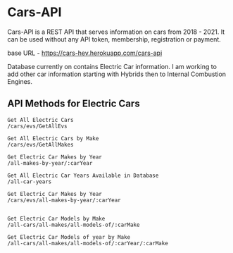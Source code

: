 # Cars-API


Cars-API is a REST API that serves information on cars from 2018 - 2021.
It can be used without any API token, membership, registration or payment.

base URL -  https://cars-hev.herokuapp.com/cars-api

Database currently on contains Electric Car information.  I am working to add other car information starting with Hybrids then to Internal Combustion Engines.

## API Methods for Electric Cars
```
Get All Electric Cars 
/cars/evs/GetAllEvs

Get All Electric Cars by Make
/cars/evs/GetAllMakes

Get Electric Car Makes by Year
/all-makes-by-year/:carYear

Get All Electric Car Years Available in Database
/all-car-years

Get Electric Car Makes by Year
/cars/evs/all-makes-by-year/:carYear 


Get Electric Car Models by Make
/all-cars/all-makes/all-models-of/:carMake

Get Electric Car Models of year by Make 
/all-cars/all-makes/all-models-of/:carYear/:carMake

```
